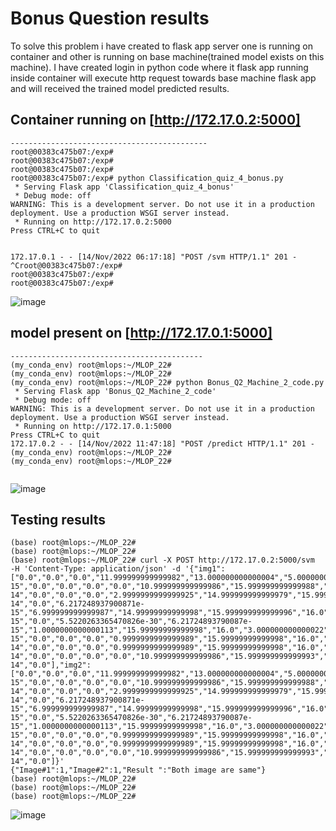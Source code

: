 # Bonus Question results

To solve this problem i have created to flask app server one is running on container and other is running on base machine(trained model exists on this machine). I have created login in python code where it flask app running inside container will execute http request towards base machine flask app and will received the trained model predicted results.


## Container running on [http://172.17.0.2:5000]
```
--------------------------------------------
root@00383c475b07:/exp#
root@00383c475b07:/exp#
root@00383c475b07:/exp#
root@00383c475b07:/exp# python Classification_quiz_4_bonus.py
 * Serving Flask app 'Classification_quiz_4_bonus'
 * Debug mode: off
WARNING: This is a development server. Do not use it in a production deployment. Use a production WSGI server instead.
 * Running on http://172.17.0.2:5000
Press CTRL+C to quit


172.17.0.1 - - [14/Nov/2022 06:17:18] "POST /svm HTTP/1.1" 201 -
^Croot@00383c475b07:/exp#
root@00383c475b07:/exp#
root@00383c475b07:/exp#
```
![image](https://user-images.githubusercontent.com/89742374/201590610-54f86ab0-c2d0-486a-9009-9c8acda51269.png)


## model present on [http://172.17.0.1:5000]
```
-------------------------------------------
(my_conda_env) root@mlops:~/MLOP_22#
(my_conda_env) root@mlops:~/MLOP_22#
(my_conda_env) root@mlops:~/MLOP_22# python Bonus_Q2_Machine_2_code.py
 * Serving Flask app 'Bonus_Q2_Machine_2_code'
 * Debug mode: off
WARNING: This is a development server. Do not use it in a production deployment. Use a production WSGI server instead.
 * Running on http://172.17.0.1:5000
Press CTRL+C to quit
172.17.0.2 - - [14/Nov/2022 11:47:18] "POST /predict HTTP/1.1" 201 -
(my_conda_env) root@mlops:~/MLOP_22#
(my_conda_env) root@mlops:~/MLOP_22#


```
![image](https://user-images.githubusercontent.com/89742374/201590672-f0f4ec9c-4d8f-4306-80c8-0d057c2e9b01.png)


## Testing results
```
(base) root@mlops:~/MLOP_22#
(base) root@mlops:~/MLOP_22#
(base) root@mlops:~/MLOP_22# curl -X POST http://172.17.0.2:5000/svm  -H 'Content-Type: application/json' -d '{"img1": ["0.0","0.0","0.0","11.999999999999982","13.000000000000004","5.000000000000021","8.881784197001265e-15","0.0","0.0","0.0","0.0","10.999999999999986","15.999999999999988","9.000000000000005","1.598721155460224e-14","0.0","0.0","0.0","2.9999999999999925","14.999999999999979","15.999999999999998","6.000000000000022","1.0658141036401509e-14","0.0","6.217248937900871e-15","6.999999999999987","14.99999999999998","15.999999999999996","16.0","2.0000000000000284","3.552713678800507e-15","0.0","5.5220263365470826e-30","6.21724893790087e-15","1.0000000000000113","15.99999999999998","16.0","3.000000000000022","5.32907051820075e-15","0.0","0.0","0.0","0.9999999999999989","15.99999999999998","16.0","6.000000000000015","1.0658141036401498e-14","0.0","0.0","0.0","0.9999999999999989","15.99999999999998","16.0","6.000000000000018","1.0658141036401503e-14","0.0","0.0","0.0","0.0","10.999999999999986","15.999999999999993","10.00000000000001","1.7763568394002505e-14","0.0"],"img2": ["0.0","0.0","0.0","11.999999999999982","13.000000000000004","5.000000000000021","8.881784197001265e-15","0.0","0.0","0.0","0.0","10.999999999999986","15.999999999999988","9.000000000000005","1.598721155460224e-14","0.0","0.0","0.0","2.9999999999999925","14.999999999999979","15.999999999999998","6.000000000000022","1.0658141036401509e-14","0.0","6.217248937900871e-15","6.999999999999987","14.99999999999998","15.999999999999996","16.0","2.0000000000000284","3.552713678800507e-15","0.0","5.5220263365470826e-30","6.21724893790087e-15","1.0000000000000113","15.99999999999998","16.0","3.000000000000022","5.32907051820075e-15","0.0","0.0","0.0","0.9999999999999989","15.99999999999998","16.0","6.000000000000015","1.0658141036401498e-14","0.0","0.0","0.0","0.9999999999999989","15.99999999999998","16.0","6.000000000000018","1.0658141036401503e-14","0.0","0.0","0.0","0.0","10.999999999999986","15.999999999999993","10.00000000000001","1.7763568394002505e-14","0.0"]}'
{"Image#1":1,"Image#2":1,"Result ":"Both image are same"}
(base) root@mlops:~/MLOP_22#
(base) root@mlops:~/MLOP_22#
(base) root@mlops:~/MLOP_22#
```

![image](https://user-images.githubusercontent.com/89742374/201590133-08c12c94-99ae-464b-8293-8fec3b574f87.png)


